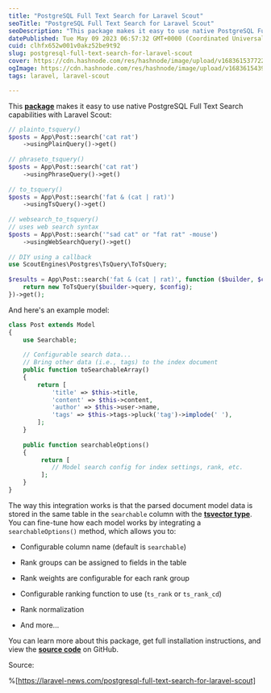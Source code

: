 ```yaml
---
title: "PostgreSQL Full Text Search for Laravel Scout"
seoTitle: "PostgreSQL Full Text Search for Laravel Scout"
seoDescription: "This package makes it easy to use native PostgreSQL Full Text Search capabilities with Laravel Scout:"
datePublished: Tue May 09 2023 06:57:32 GMT+0000 (Coordinated Universal Time)
cuid: clhfx652w001v0akz52be9t92
slug: postgresql-full-text-search-for-laravel-scout
cover: https://cdn.hashnode.com/res/hashnode/image/upload/v1683615377223/411d4569-13f7-458b-bd8e-4975d555bd8a.png
ogImage: https://cdn.hashnode.com/res/hashnode/image/upload/v1683615439713/e8e28377-f44a-47f1-b5b4-ebd8531e0efb.png
tags: laravel, laravel-scout

---
```


This [**package**](https://github.com/devNoiseConsulting/laravel-scout-postgres-tsvector) makes it easy to use native PostgreSQL Full Text Search capabilities with Laravel Scout:

```php
// plainto_tsquery()
$posts = App\Post::search('cat rat')
    ->usingPlainQuery()->get()
 
// phraseto_tsquery()
$posts = App\Post::search('cat rat')
    ->usingPhraseQuery()->get()
 
// to_tsquery()
$posts = App\Post::search('fat & (cat | rat)')
    ->usingTsQuery()->get()
 
// websearch_to_tsquery()
// uses web search syntax
$posts = App\Post::search('"sad cat" or "fat rat" -mouse')
    ->usingWebSearchQuery()->get()
 
// DIY using a callback
use ScoutEngines\Postgres\TsQuery\ToTsQuery;
 
$results = App\Post::search('fat & (cat | rat)', function ($builder, $config) {
    return new ToTsQuery($builder->query, $config);
})->get();
```

And here's an example model:

```php
class Post extends Model
{
    use Searchable;
 
    // Configurable search data...
    // Bring other data (i.e., tags) to the index document
    public function toSearchableArray()
    {
        return [
            'title' => $this->title,
            'content' => $this->content,
            'author' => $this->user->name,
            'tags' => $this->tags->pluck('tag')->implode(' '),
        ];
    }
 
    public function searchableOptions()
    {
         return [
            // Model search config for index settings, rank, etc.
         ];
    }
}
```

The way this integration works is that the parsed document model data is stored in the same table in the `searchable` column with the [**tsvector type**](https://www.postgresql.org/docs/current/datatype-textsearch.html#DATATYPE-TSVECTOR). You can fine-tune how each model works by integrating a `searchableOptions()` method, which allows you to:

* Configurable column name (default is `searchable`)
    
* Rank groups can be assigned to fields in the table
    
* Rank weights are configurable for each rank group
    
* Configurable ranking function to use (`ts_rank` or `ts_rank_cd`)
    
* Rank normalization
    
* And more...
    

You can learn more about this package, get full installation instructions, and view the [**source code**](https://github.com/devNoiseConsulting/laravel-scout-postgres-tsvector) on GitHub.

Source:

%[https://laravel-news.com/postgresql-full-text-search-for-laravel-scout]